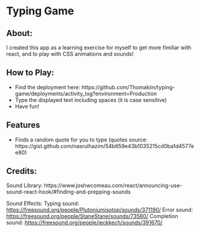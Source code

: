 <h1>Typing Game</h1>

<h2> About: </h2>
<p>
I created this app as a learning exercise for myself to get more fimiliar with react, and to play with CSS animations and sounds!
</p>

<h2> How to Play: </h2>
<ul>
<li>Find the deployment here: https://github.com/Thomakiin/typing-game/deployments/activity_log?environment=Production</li>
<li>Type the displayed text including spaces (it is case sensitive) </li>
<li>Have fun!</li>
</ul>

<h2> Features </h2>
<ul>
<li> Finds a random quote for you to type (quotes source: https://gist.github.com/nasrulhazim/54b659e43b1035215cd0ba1d4577ee80) </li>
</ul>

<h2> Credits: </h2>
<p>
Sound Library:
https://www.joshwcomeau.com/react/announcing-use-sound-react-hook/#finding-and-prepping-sounds

Sound Effects: 
Typing sound: https://freesound.org/people/Plutoniumisotop/sounds/371190/
Error sound: https://freesound.org/people/StaneStane/sounds/73560/
Completion sound: https://freesound.org/people/jeckkech/sounds/391670/

</p>